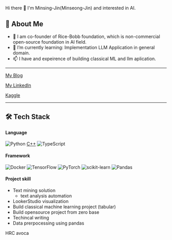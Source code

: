 
Hi there 👋 I'm Minsing-Jin(Minseong-Jin) and interested in AI.

## 🚀 About Me

- 🍚 I am co-founder of Rice-Bobb foundation, which is non-commercial open-source foundation in AI field.
- 🌱 I’m currently learning: Implementation LLM Application in general domain.
- 📫 I have and expeirence of building classical ML and llm aplication.

-------

[My Blog](https://velog.io/@minsing-jin)<br>

[My LinkedIn](https://www.linkedin.com/in/minseong-jin-8b4423288/)<br>

[Kaggle](https://www.kaggle.com/minsingjinkinghee)


-----------
## 🛠️ Tech Stack
#### Language
![Python](https://img.shields.io/badge/Python-3776AB?style=flat&logo=python&logoColor=white) 
[C++](https://img.shields.io/badge/C++-00599C?style=flat&logo=c%2B%2B&logoColor=white)
![TypeScript](https://img.shields.io/badge/TypeScript-3178C6?style=flat&logo=typescript&logoColor=white)

#### Framework
![Docker](https://img.shields.io/badge/Docker-2496ED?style=flat&logo=docker&logoColor=white)
![TensorFlow](https://img.shields.io/badge/TensorFlow-FF6F00?style=flat&logo=TensorFlow&logoColor=white)
![PyTorch](https://img.shields.io/badge/PyTorch-EE4C2C?style=flat&logo=PyTorch&logoColor=white)
![scikit-learn](https://img.shields.io/badge/scikit--learn-F7931E?style=flat&logo=scikit-learn&logoColor=white)
![Pandas](https://img.shields.io/badge/Pandas-150458?style=flat&logo=pandas&logoColor=white)


#### Project skill
- Text mining solution
  - text analysis automation
- LookerStudio visualization
- Build classical machine learning project (tabular)
- Build opensource project from zero base
- Techincal writing
- Data prerpocessing using pandas


HRC avoca
